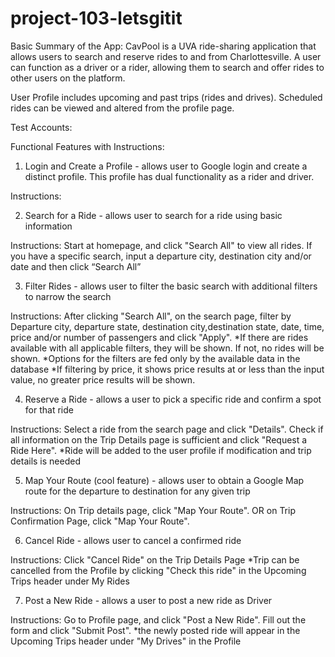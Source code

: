 # project-103-letsgitit

Basic Summary of the App:
CavPool is a UVA ride-sharing application that allows users to search and reserve rides to and from Charlottesville. A user can function as a driver or a rider, allowing them to search and offer rides to other users on the platform. 

User Profile includes upcoming and past trips (rides and drives). Scheduled rides can be viewed and altered from the profile page. 


Test Accounts:



Functional Features with Instructions:

1. Login and Create a Profile - allows user to Google login and create a distinct profile. This profile has dual functionality as a rider and driver.

Instructions: 

2. Search for a Ride  - allows user to search for a ride using basic information

Instructions: Start at homepage, and click "Search All" to view all rides. If you have a specific search, input a             departure city, destination city and/or date and then click “Search All” 

3. Filter Rides - allows user to filter the basic search with additional filters to narrow the search

Instructions: After clicking "Search All", on the search page, filter by Departure city, departure state, destination         city,destination state, date, time, price and/or number of passengers and click "Apply". 
*If there are rides available with all applicable filters, they will be shown. If not, no rides will be shown. 
*Options for the filters are fed only by the available data in the database
*If filtering by price, it shows price results at or less than the input value, no greater price results will be                shown.
  
4. Reserve a Ride - allows a user to pick a specific ride and confirm a spot for that ride

Instructions: Select a ride from the search page and click "Details". Check if all information on the Trip Details page       is sufficient and click "Request a Ride Here". 
*Ride will be added to the user profile if modification and trip details is needed

5. Map Your Route (cool feature) - allows user to obtain a Google Map route for the departure to destination for any given trip

Instructions: On Trip details page, click "Map Your Route". OR on Trip Confirmation Page, click "Map Your Route". 

6. Cancel Ride - allows user to cancel a confirmed ride

Instructions: Click "Cancel Ride" on the Trip Details Page
*Trip can be cancelled from the Profile by clicking "Check this ride" in the Upcoming Trips header under My Rides

7. Post a New Ride - allows a user to post a new ride as Driver 

Instructions: Go to Profile page, and click "Post a New Ride". Fill out the form and click "Submit Post". 
*the newly posted ride will appear in the Upcoming Trips header under "My Drives" in the Profile


